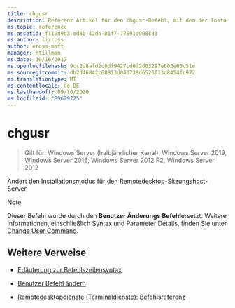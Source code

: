 ```yaml
---
title: chgusr
description: Referenz Artikel für den chgusr-Befehl, mit dem der Installationsmodus für den Remotedesktop-Sitzungshost Server geändert wird.
ms.topic: reference
ms.assetid: f119d9d3-ed8b-42da-81f7-77591d908c83
ms.author: lizross
author: eross-msft
manager: mtillman
ms.date: 10/16/2017
ms.openlocfilehash: 9cc2d8afd2c0df9427cd6f2d03297e602e65c31e
ms.sourcegitcommit: db2d46842c68813d043738d6523f13d8454fc972
ms.translationtype: MT
ms.contentlocale: de-DE
ms.lasthandoff: 09/10/2020
ms.locfileid: "89629725"
---
```

# <a name="chgusr"></a>chgusr

> Gilt für: Windows Server (halbjährlicher Kanal), Windows Server 2019, Windows Server 2016, Windows Server 2012 R2, Windows Server 2012

Ändert den Installationsmodus für den Remotedesktop-Sitzungshost-Server.

> [!NOTE]
> Dieser Befehl wurde durch den **Benutzer Änderungs Befehl**ersetzt. Weitere Informationen, einschließlich Syntax und Parameter Details, finden Sie unter [Change User Command](change-user.md).

## <a name="additional-references"></a>Weitere Verweise

- [Erläuterung zur Befehlszeilensyntax](command-line-syntax-key.md)

- [Benutzer Befehl ändern](change-user.md)

- [Remotedesktopdienste (Terminaldienste): Befehlsreferenz](remote-desktop-services-terminal-services-command-reference.md)
